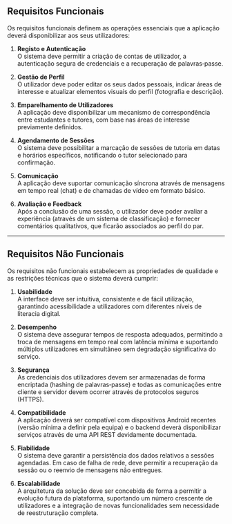 ## Requisitos Funcionais

Os requisitos funcionais definem as operações essenciais que a aplicação deverá disponibilizar aos seus utilizadores:

1. **Registo e Autenticação**  
   O sistema deve permitir a criação de contas de utilizador, a autenticação segura de credenciais e a recuperação de palavras‑passe.

2. **Gestão de Perfil**  
   O utilizador deve poder editar os seus dados pessoais, indicar áreas de interesse e atualizar elementos visuais do perfil (fotografia e descrição).

3. **Emparelhamento de Utilizadores**  
   A aplicação deve disponibilizar um mecanismo de correspondência entre estudantes e tutores, com base nas áreas de interesse previamente definidos.

4. **Agendamento de Sessões**  
   O sistema deve possibilitar a marcação de sessões de tutoria em datas e horários específicos, notificando o tutor selecionado para confirmação.

5. **Comunicação**  
   A aplicação deve suportar comunicação síncrona através de mensagens em tempo real (chat) e de chamadas de vídeo em formato básico.

6. **Avaliação e Feedback**  
   Após a conclusão de uma sessão, o utilizador deve poder avaliar a experiência (através de um sistema de classificação) e fornecer comentários qualitativos, que ficarão associados ao perfil do par.

---

## Requisitos Não Funcionais

Os requisitos não funcionais estabelecem as propriedades de qualidade e as restrições técnicas que o sistema deverá cumprir:

1. **Usabilidade**  
   A interface deve ser intuitiva, consistente e de fácil utilização, garantindo acessibilidade a utilizadores com diferentes níveis de literacia digital.

2. **Desempenho**  
   O sistema deve assegurar tempos de resposta adequados, permitindo a troca de mensagens em tempo real com latência mínima e suportando múltiplos utilizadores em simultâneo sem degradação significativa do serviço.

3. **Segurança**  
   As credenciais dos utilizadores devem ser armazenadas de forma encriptada (hashing de palavras‑passe) e todas as comunicações entre cliente e servidor devem ocorrer através de protocolos seguros (HTTPS).

4. **Compatibilidade**  
   A aplicação deverá ser compatível com dispositivos Android recentes (versão mínima a definir pela equipa) e o backend deverá disponibilizar serviços através de uma API REST devidamente documentada.

5. **Fiabilidade**  
   O sistema deve garantir a persistência dos dados relativos a sessões agendadas. Em caso de falha de rede, deve permitir a recuperação da sessão ou o reenvio de mensagens não entregues.

6. **Escalabilidade**  
   A arquitetura da solução deve ser concebida de forma a permitir a evolução futura da plataforma, suportando um número crescente de utilizadores e a integração de novas funcionalidades sem necessidade de reestruturação completa.
